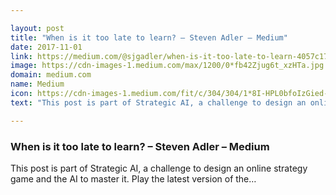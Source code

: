 ```yaml
---

layout: post
title: "When is it too late to learn? – Steven Adler – Medium"
date: 2017-11-01
link: https://medium.com/@sjgadler/when-is-it-too-late-to-learn-4057c17ac9ae?source=rss------machine_learning-5
image: https://cdn-images-1.medium.com/max/1200/0*fb42Zjug6t_xzHTa.jpg
domain: medium.com
name: Medium
icon: https://cdn-images-1.medium.com/fit/c/304/304/1*8I-HPL0bfoIzGied-dzOvA.png
text: "This post is part of Strategic AI, a challenge to design an online strategy game and the AI to master it. Play the latest version of the…"

---
```


### When is it too late to learn? – Steven Adler – Medium

This post is part of Strategic AI, a challenge to design an online strategy game and the AI to master it. Play the latest version of the…